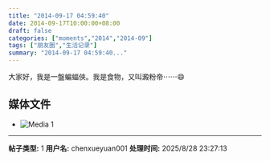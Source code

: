 ```yaml
---
title: "2014-09-17 04:59:40"
date: 2014-09-17T10:00:00+08:00
draft: false
categories: ["moments","2014","2014-09"]
tags: ["朋友圈","生活记录"]
summary: "2014-09-17 04:59:40..."
---
```


大家好，我是一盤蝙蝠俠。我是食物，又叫澱粉帝⋯⋯😄

## 媒体文件

- ![Media 1](/Moments/photos/2014-09-17/201409170459400.jpg)

---

**帖子类型:** 1
**用户名:** chenxueyuan001
**处理时间:** 2025/8/28 23:27:13